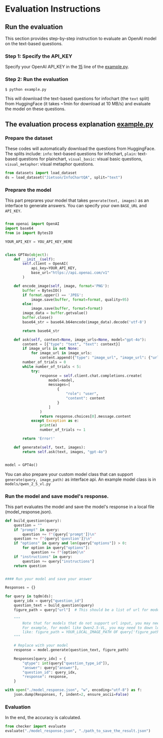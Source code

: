 # Evaluation Instructions

<!-- This document provides step-by-step instructions to evaluate your model on **InfoChartQA**.

### ⚙️ Note: You can also refer to ''example.py'' on how to evaluate your model. -->

## Run the evaluation
This section provides step-by-step instruction to evaluate an OpenAI model on the text-based questions.

### Step 1: Specify the API_KEY
Specify your OpenAI API_KEY in the [15](https://github.com/CoolDawnAnt/InfoChartQA/blob/main/eval/example.py#L15) line of the [example.py](https://github.com/CoolDawnAnt/InfoChartQA/blob/main/eval/example.py).

### Step 2: Run the evaluation
```sh
$ python example.py
```
This will download the text-based questions for infochart (the `text` split) from HuggingFace (it takes ~1min for download at 10 MB/s) and evaluate the model on these questions.

## The evaluation process explanation [example.py](https://github.com/CoolDawnAnt/InfoChartQA/blob/main/eval/example.py)

### Prepare the dataset
<!-- Take `info` (text-based questions for infochart) split as example. Use 'datasets' to download our dataset. (Takes ~1min for download at 10 MB/s) -->
These codes will automatically download the questions from HuggingFace. The splits include: `info`: text-based questions for infochart, `plain`: text-based questions for plainchart, `visual_basic`: visual basic questions, `visual_metaphor`: visual metaphor questions.
```python
from datasets import load_dataset
ds = load_dataset("Jietson/InfoChartQA", split="text")
```


### Preprare the model

This part preprares your model that takes ```generate(text, images)``` as an interface to generate answers. You can specify your own ```BASE_URL``` and ```API_KEY```.

```python

from openai import OpenAI
import base64
from io import BytesIO

YOUR_API_KEY = YOU_API_KEY_HERE


class GPT4o(object):
    def __init__(self):
        self.client = OpenAI(
            api_key=YOUR_API_KEY,
            base_url="https://api.openai.com/v1"
        )

    def encode_image(self, image, format='PNG'):
        buffer = BytesIO()
        if format.upper() == 'JPEG':
            image.save(buffer, format=format, quality=95)
        else:
            image.save(buffer, format=format)
        image_data = buffer.getvalue()
        buffer.close()
        base64_str = base64.b64encode(image_data).decode('utf-8')

        return base64_str

    def ask(self, context=None, image_urls=None, model="gpt-4o"):
        content = [{"type": "text", "text": context}]
        if image_urls is not None:
            for image_url in image_urls:
                content.append({"type": "image_url", "image_url": {"url": image_url}, }, )
        number_of_trials = 0
        while number_of_trials < 5:
            try:
                response = self.client.chat.completions.create(
                    model=model,
                    messages=[
                        {
                            "role": "user",
                            "content": content
                        }
                    ]
                )
                return response.choices[0].message.content
            except Exception as e:
                print(e)
                number_of_trials += 1

        return 'Error!'

    def generate(self, text, images):
        return self.ask(text, images, "gpt-4o")


model = GPT4o()

```

You can also prepare your custom model class that can support ``generate(query, image_path)`` as interface api. An example model class is in ``models/qwen_2_5_vl.py``

### Run the model and save model's response.

<!-- For each entry in the dataset, you should instruct the full input question as followings (in function *build_questions*).  -->
This part evaluates the model and save the model's response in a local file (model_response.json).

```python
def build_question(query):
    question = ""
    if "prompt" in query:
        question += f"{query['prompt']}\n"
    question += f"{query['question']}\n"
    if "options" in query and len(query["options"]) > 0:
        for option in query["options"]:
            question += f"{option}\n"
    if "instructions" in query:
        question += query["instructions"]
    return question


#### Run your model and save your answer

Responses = {}

for query in tqdm(ds):
    query_idx = query["question_id"]
    question_text = build_question(query)
    figure_path = query["url"]  # This should be a list of url for models that support url input

    """
        Note that for models that do not support url input, you may need to download images first.
        For example, for model like Qwen2.5-VL, you may need to down load the image first and pass the local image path to the model,
        like: figure_path = YOUR_LOCAL_IMAGE_PATH OF query['figure_path']
    """

    # Replace with your model
    response = model.generate(question_text, figure_path)

    Responses[query_idx] = {
        "qtype": int(query["question_type_id"]),
        "answer": query["answer"],
        "question_id": query_idx,
        "response": response,
    }

with open("./model_response.json", "w", encoding="utf-8") as f:
    json.dump(Responses, f, indent=2, ensure_ascii=False)

```

### Evaluation
In the end, the accuracy is calculated.

```python
from checker import evaluate
evaluate("./model_response.json", "./path_to_save_the_result.json")
```

